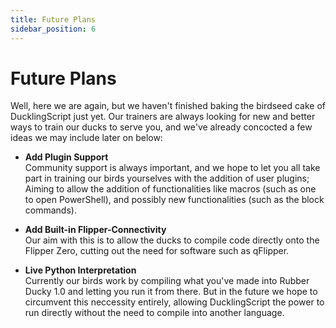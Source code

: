 ```yaml
---
title: Future Plans
sidebar_position: 6
---
```


# Future Plans
Well, here we are again, but we haven't finished baking the birdseed cake of DucklingScript just yet. Our trainers are always looking for new and better ways to train our ducks to serve you, and we've already concocted a few ideas we may include later on below:

- **Add Plugin Support**\
Community support is always important, and we hope to let you all take part in training our birds yourselves with the addition of user plugins; Aiming to allow the addition of functionalities like macros (such as one to open PowerShell), and possibly new functionalities (such as the block commands).

- **Add Built-in Flipper-Connectivity**\
Our aim with this is to allow the ducks to compile code directly onto the Flipper Zero, cutting out the need for software such as qFlipper.

- **Live Python Interpretation**\
Currently our birds work by compiling what you've made into Rubber Ducky 1.0 and letting you run it from there. But in the future we hope to circumvent this neccessity entirely, allowing DucklingScript the power to run directly without the need to compile into another language.